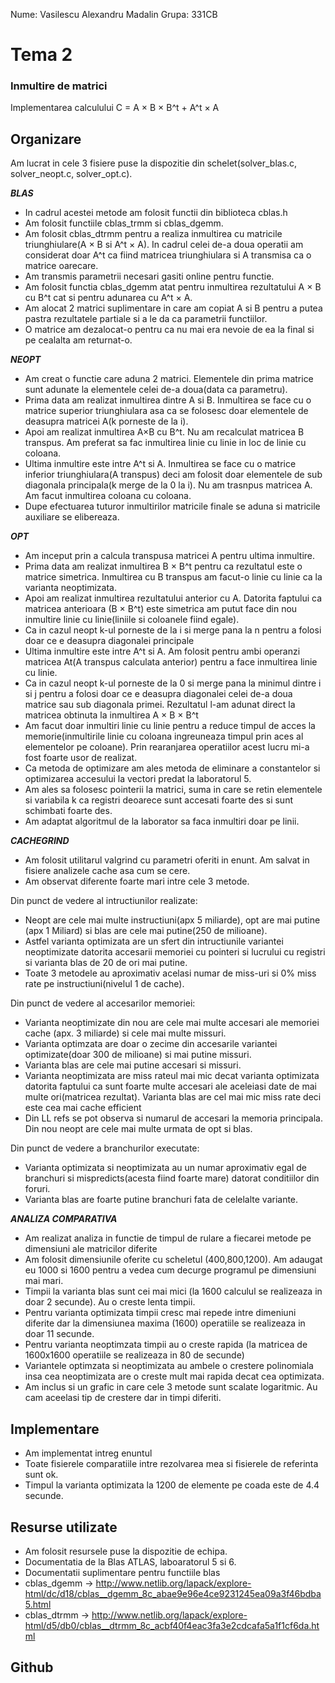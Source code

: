 Nume: Vasilescu Alexandru Madalin
Grupa: 331CB

# Tema 2
### Inmultire de matrici 
Implementarea calculului C = A × B × B^t + A^t × A

Organizare
-
Am lucrat in cele 3 fisiere puse la dispozitie din schelet(solver_blas.c, solver_neopt.c, solver_opt.c).

***BLAS***
* In cadrul acestei metode am folosit functii din biblioteca cblas.h
* Am folosit functiile cblas_trmm si cblas_dgemm.
* Am folosit cblas_dtrmm pentru a realiza inmultirea cu matricile triunghiulare(A × B si A^t × A). In cadrul celei de-a doua operatii am considerat doar A^t ca fiind matricea triunghiulara si A transmisa ca o matrice oarecare. 
* Am transmis parametrii necesari gasiti online pentru functie.
* Am folosit functia cblas_dgemm atat pentru inmultirea rezultatului A × B cu B^t cat si pentru adunarea cu A^t × A. 
* Am alocat 2 matrici suplimentare in care am copiat A si B pentru a putea pastra rezultatele partiale si a le da ca parametrii functiilor.
* O matrice am dezalocat-o pentru ca nu mai era nevoie de ea la final si pe cealalta am returnat-o.

***NEOPT***
* Am creat o functie care aduna 2 matrici. Elementele din prima matrice sunt adunate la elementele celei de-a doua(data ca parametru).
* Prima data am realizat inmultirea dintre A si B. Inmultirea se face cu o matrice superior triunghiulara asa ca se folosesc doar elementele de deasupra matricei A(k porneste de la i).
* Apoi am realizat inmultirea A×B cu B^t. Nu am recalculat matricea B transpus. Am preferat sa fac inmultirea linie cu linie in loc de linie cu coloana.
* Ultima inmultire este intre A^t si A. Inmultirea se face cu o matrice inferior triunghiulara(A transpus) deci am folosit doar elementele de sub diagonala principala(k merge de la 0 la i). Nu am trasnpus matricea A. Am facut inmultirea coloana cu coloana.
* Dupe efectuarea tuturor inmultirilor matricile finale se aduna si matricile auxiliare se elibereaza.

***OPT***   
* Am inceput prin a calcula transpusa matricei A pentru ultima inmultire.
* Prima data am realizat inmultirea B × B^t pentru ca rezultatul este o matrice simetrica. Inmultirea cu B transpus am facut-o linie cu linie ca la varianta neoptimizata.
* Apoi am realizat inmultirea rezultatului anterior cu A. Datorita faptului ca matricea anterioara (B × B^t) este simetrica am putut face din nou inmultire linie cu linie(liniile si coloanele fiind egale). 
* Ca in cazul neopt k-ul porneste de la i si merge pana la n pentru a folosi doar ce e deasupra diagonalei principale
* Ultima inmultire este intre A^t si A. Am folosit pentru ambi operanzi matricea At(A transpus calculata anterior) pentru a face inmultirea linie cu linie. 
* Ca in cazul neopt k-ul porneste de la 0 si merge pana la minimul dintre i si j pentru a folosi doar ce e deasupra diagonalei celei de-a doua matrice sau sub diagonala primei. Rezultatul l-am adunat direct la matricea obtinuta la inmultirea A × B × B^t
* Am facut doar inmultiri linie cu linie pentru a reduce timpul de acces la memorie(inmultirile linie cu coloana ingreuneaza timpul prin aces al elementelor pe coloane). Prin rearanjarea operatiilor acest lucru mi-a fost foarte usor de realizat.
* Ca metoda de optimizare am ales metoda de eliminare a constantelor si optimizarea accesului la vectori predat la laboratorul 5.
* Am ales sa folosesc pointerii la matrici, suma in care se retin elementele si variabila k ca registri deoarece sunt accesati foarte des si sunt schimbati foarte des.
* Am adaptat algoritmul de la laborator sa faca inmultiri doar pe linii.

***CACHEGRIND***
* Am folosit utilitarul valgrind cu parametri oferiti in enunt. Am salvat in fisiere analizele cache asa cum se cere.
* Am observat diferente foarte mari intre cele 3 metode.

Din punct de vedere al intructiunilor realizate:
* Neopt are cele mai multe instructiuni(apx 5 miliarde), opt are mai putine (apx 1 Miliard) si blas are cele mai putine(250 de milioane).
* Astfel varianta optimizata are un sfert din intructiunile variantei neoptimizate datorita accesarii memoriei cu pointeri si lucrului cu registri si varianta blas de 20 de ori mai putine.
* Toate 3 metodele au aproximativ acelasi numar de miss-uri si 0% miss rate pe instructiuni(nivelul 1 de cache).

Din punct de vedere al accesarilor memoriei:
* Varianta neoptimizate din nou are cele mai multe accesari ale memoriei cache (apx. 3 miliarde) si cele mai multe missuri.
* Varianta optimzata are doar o zecime din accesarile variantei optimizate(doar 300 de milioane) si mai putine missuri.
* Varianta blas are cele mai putine accesari si missuri.
* Varianta neoptimizata are miss rateul mai mic decat varianta optimizata datorita faptului ca sunt foarte multe accesari ale aceleiasi date de mai multe ori(matricea rezultat). Varianta blas are cel mai mic miss rate deci este cea mai cache efficient
* Din LL refs se pot observa si numarul de accesari la memoria principala. Din nou neopt are cele mai multe urmata de opt si blas.

Din punct de vedere a branchurilor executate:
* Varianta optimizata si neoptimizata au un numar aproximativ egal de branchuri si mispredicts(acesta fiind foarte mare) datorat conditiilor din foruri.
* Varianta blas are foarte putine branchuri fata de celelalte variante.

***ANALIZA COMPARATIVA***
* Am realizat analiza in functie de timpul de rulare a fiecarei metode pe dimensiuni ale matricilor diferite
* Am folosit dimensiunile oferite cu scheletul (400,800,1200). Am adaugat eu 1000 si 1600 pentru a vedea cum decurge programul pe dimensiuni mai mari.
* Timpii la varianta blas sunt cei mai mici (la 1600 calculul se realizeaza in doar 2 secunde). Au o creste lenta timpii.
* Pentru varianta optimizata timpii cresc mai repede intre dimeniuni diferite dar la dimensiunea maxima (1600) operatiile se realizeaza in doar 11 secunde.
* Pentru varianta neoptimzata timpii au o creste rapida (la matricea de 1600x1600 operatiile se realizeaza in 80 de secunde) 
* Variantele optimzata si neoptimizata au ambele o crestere polinomiala insa cea neoptimizata are o creste mult mai rapida decat cea optimizata.
* Am inclus si un grafic in care cele 3 metode sunt scalate logaritmic. Au cam aceelasi tip de crestere dar in timpi diferiti.

Implementare
-

* Am implementat intreg enuntul
* Toate fisierele comparatiile intre rezolvarea mea si fisierele de referinta sunt ok. 
* Timpul la varianta optimizata la 1200 de elemente pe coada este de 4.4 secunde.

Resurse utilizate
-

* Am folosit resursele puse la dispozitie de echipa.
* Documentatia de la Blas ATLAS, laboaratorul 5 si 6.
* Documentatii suplimentare pentru functiile blas
* cblas_dgemm -> http://www.netlib.org/lapack/explore-html/dc/d18/cblas__dgemm_8c_abae9e96e4ce9231245ea09a3f46bdba5.html
* cblas_dtrmm -> http://www.netlib.org/lapack/explore-html/d5/db0/cblas__dtrmm_8c_acbf40f4eac3fa3e2cdcafa5a1f1cf6da.html

Github
-
